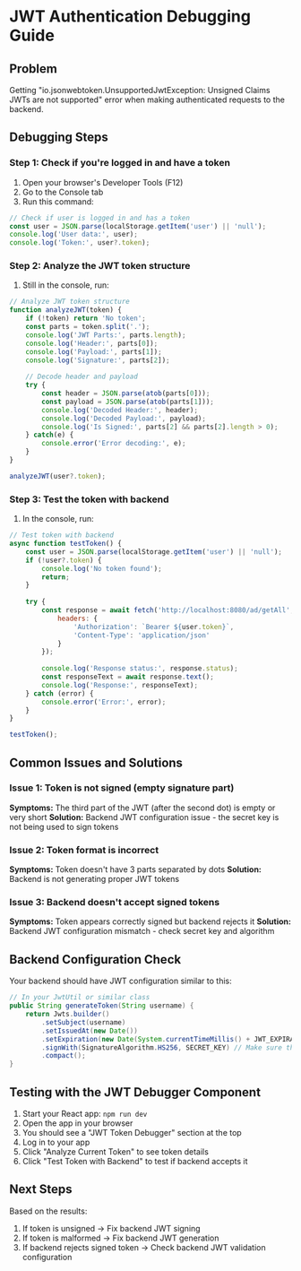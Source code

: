 # JWT Authentication Debugging Guide

## Problem
Getting "io.jsonwebtoken.UnsupportedJwtException: Unsigned Claims JWTs are not supported" error when making authenticated requests to the backend.

## Debugging Steps

### Step 1: Check if you're logged in and have a token
1. Open your browser's Developer Tools (F12)
2. Go to the Console tab
3. Run this command:
```javascript
// Check if user is logged in and has a token
const user = JSON.parse(localStorage.getItem('user') || 'null');
console.log('User data:', user);
console.log('Token:', user?.token);
```

### Step 2: Analyze the JWT token structure
1. Still in the console, run:
```javascript
// Analyze JWT token structure
function analyzeJWT(token) {
    if (!token) return 'No token';
    const parts = token.split('.');
    console.log('JWT Parts:', parts.length);
    console.log('Header:', parts[0]);
    console.log('Payload:', parts[1]); 
    console.log('Signature:', parts[2]);
    
    // Decode header and payload
    try {
        const header = JSON.parse(atob(parts[0]));
        const payload = JSON.parse(atob(parts[1]));
        console.log('Decoded Header:', header);
        console.log('Decoded Payload:', payload);
        console.log('Is Signed:', parts[2] && parts[2].length > 0);
    } catch(e) {
        console.error('Error decoding:', e);
    }
}

analyzeJWT(user?.token);
```

### Step 3: Test the token with backend
1. In the console, run:
```javascript
// Test token with backend
async function testToken() {
    const user = JSON.parse(localStorage.getItem('user') || 'null');
    if (!user?.token) {
        console.log('No token found');
        return;
    }
    
    try {
        const response = await fetch('http://localhost:8080/ad/getAll', {
            headers: {
                'Authorization': `Bearer ${user.token}`,
                'Content-Type': 'application/json'
            }
        });
        
        console.log('Response status:', response.status);
        const responseText = await response.text();
        console.log('Response:', responseText);
    } catch (error) {
        console.error('Error:', error);
    }
}

testToken();
```

## Common Issues and Solutions

### Issue 1: Token is not signed (empty signature part)
**Symptoms:** The third part of the JWT (after the second dot) is empty or very short
**Solution:** Backend JWT configuration issue - the secret key is not being used to sign tokens

### Issue 2: Token format is incorrect
**Symptoms:** Token doesn't have 3 parts separated by dots
**Solution:** Backend is not generating proper JWT tokens

### Issue 3: Backend doesn't accept signed tokens
**Symptoms:** Token appears correctly signed but backend rejects it
**Solution:** Backend JWT configuration mismatch - check secret key and algorithm

## Backend Configuration Check

Your backend should have JWT configuration similar to this:

```java
// In your JwtUtil or similar class
public String generateToken(String username) {
    return Jwts.builder()
        .setSubject(username)
        .setIssuedAt(new Date())
        .setExpiration(new Date(System.currentTimeMillis() + JWT_EXPIRATION))
        .signWith(SignatureAlgorithm.HS256, SECRET_KEY) // Make sure this line exists!
        .compact();
}
```

## Testing with the JWT Debugger Component

1. Start your React app: `npm run dev`
2. Open the app in your browser
3. You should see a "JWT Token Debugger" section at the top
4. Log in to your app
5. Click "Analyze Current Token" to see token details
6. Click "Test Token with Backend" to test if backend accepts it

## Next Steps

Based on the results:
1. If token is unsigned → Fix backend JWT signing
2. If token is malformed → Fix backend JWT generation  
3. If backend rejects signed token → Check backend JWT validation configuration
